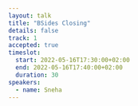 ```yaml
---
layout: talk
title: "BSides Closing"
details: false
track: 1
accepted: true
timeslot:
  start: 2022-05-16T17:30:00+02:00
  end: 2022-05-16T17:40:00+02:00
  duration: 30
speakers: 
  - name: Sneha
---
```


<!-- empty //-->
